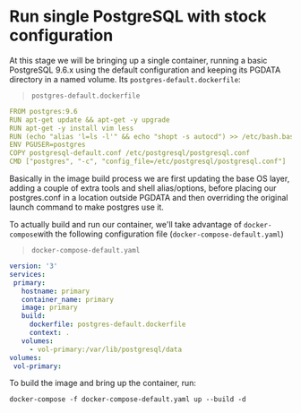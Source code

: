 # Run single PostgreSQL with stock configuration


At this stage we will be bringing up a single container, running a basic PostgreSQL 9.6.x using the default 
configuration and keeping its PGDATA directory in a named volume. Its ```postgres-default.dockerfile```:

> ```postgres-default.dockerfile```
```yaml
FROM postgres:9.6
RUN apt-get update && apt-get -y upgrade
RUN apt-get -y install vim less
RUN (echo "alias 'l=ls -l'" && echo "shopt -s autocd") >> /etc/bash.bashrc
ENV PGUSER=postgres
COPY postgresql-default.conf /etc/postgresql/postgresql.conf
CMD ["postgres", "-c", "config_file=/etc/postgresql/postgresql.conf"]
```
  
Basically in the image build process we are first updating the base OS layer, adding a couple of extra tools and 
shell alias/options, before placing our postgres.conf in a location outside PGDATA and then overriding the original 
launch command to make postgres use it.

To actually build and run our container, we'll take advantage of ```docker-compose```with the following configuration
 file (```docker-compose-default.yaml```)
 
 > ```docker-compose-default.yaml```
 ```yaml
version: '3'
services:
  primary:
    hostname: primary
    container_name: primary
    image: primary
    build:
      dockerfile: postgres-default.dockerfile
      context: .
    volumes:
      - vol-primary:/var/lib/postgresql/data
volumes:
  vol-primary:
```


To build the image and bring up the container, run:

```docker-compose -f docker-compose-default.yaml up --build -d ```